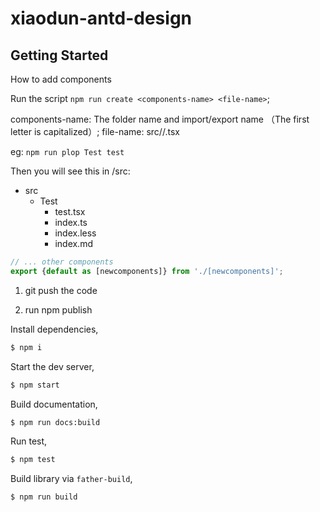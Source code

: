 # xiaodun-antd-design

## Getting Started

How to add components

Run the script `npm run create <components-name> <file-name>`;

components-name: The folder name and import/export name （The first letter is capitalized）;
file-name: src/<components-name>/<file-name>.tsx

eg: `npm run plop Test test`

Then you will see this in /src:

- src
  - Test
    - test.tsx
    - index.ts
    - index.less
    - index.md

```ts
// ... other components
export {default as [newcomponents]} from './[newcomponents]';

```
1. git push the code

2. run npm publish


Install dependencies,

```bash
$ npm i
```

Start the dev server,

```bash
$ npm start
```

Build documentation,

```bash
$ npm run docs:build
```

Run test,

```bash
$ npm test
```

Build library via `father-build`,

```bash
$ npm run build
```


